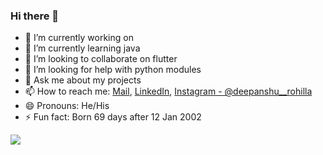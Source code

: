 ### Hi there 👋
- 🔭 I’m currently working on 
- 🌱 I’m currently learning java
- 👯 I’m looking to collaborate on flutter
- 🤔 I’m looking for help with python modules
- 💬 Ask me about my projects
- 📫 How to reach me:    [Mail](mailto:deepanshu38841@gmail.com),  [LinkedIn](https://www.linkedin.com/in/deepanshu-rohilla-418940188/),  [Instagram - @deepanshu__rohilla](https://www.instagram.com/deepanshu__rohilla/)
- 😄 Pronouns: He/His
- ⚡ Fun fact: Born 69 days after 12 Jan 2002


<img src="https://github-readme-stats.vercel.app/api?username=Deepanshu-Rohilla&&show_icons=true&title_color=ffffff&icon_color=bb2acf&text_color=daf7dc&bg_color=191919">
